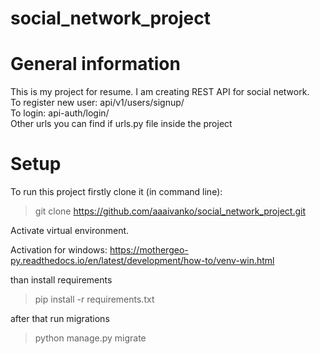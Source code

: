 # social_network_project


# General information 
This is my project for resume. I am creating REST API for social network.  
To register new user: api/v1/users/signup/  
To login: api-auth/login/  
Other urls you can find if urls.py file inside the project  


# Setup

To run this project firstly clone it (in command line):  
  
> git clone https://github.com/aaaivanko/social_network_project.git  
  
Activate virtual environment.   
  
  
Activation for windows: https://mothergeo-py.readthedocs.io/en/latest/development/how-to/venv-win.html  
  
than install requirements   
  
> pip install -r requirements.txt  
  
after that run migrations   
  
> python manage.py migrate

